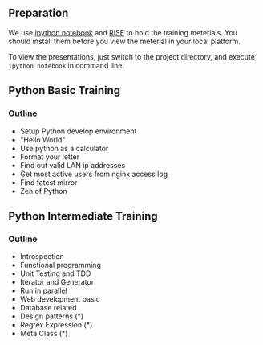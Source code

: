 ## Preparation

We use [ipython notebook](http://ipython.org/notebook.html) and [RISE](https://github.com/damianavila/RISE) to hold the training meterials. You should install them before you view the meterial in your local platform.

To view the presentations, just switch to the project directory, and execute `ipython notebook` in command line.

## Python Basic Training

### Outline

* Setup Python develop environment
* "Hello World"
* Use python as a calculator
* Format your letter
* Find out valid LAN ip addresses
* Get most active users from nginx access log
* Find fatest mirror
* Zen of Python

## Python Intermediate Training

### Outline

* Introspection
* Functional programming
* Unit Testing and TDD
* Iterator and Generator
* Run in parallel
* Web development basic
* Database related
* Design patterns (*)
* Regrex Expression (*)
* Meta Class (*)
